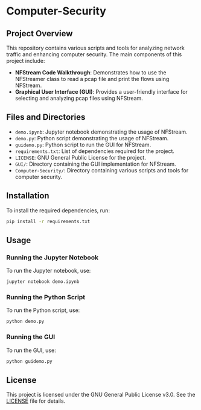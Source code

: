 # Computer-Security

## Project Overview

This repository contains various scripts and tools for analyzing network traffic and enhancing computer security. The main components of this project include:

- **NFStream Code Walkthrough**: Demonstrates how to use the NFStreamer class to read a pcap file and print the flows using NFStream.
- **Graphical User Interface (GUI)**: Provides a user-friendly interface for selecting and analyzing pcap files using NFStream.

## Files and Directories

- `demo.ipynb`: Jupyter notebook demonstrating the usage of NFStream.
- `demo.py`: Python script demonstrating the usage of NFStream.
- `guidemo.py`: Python script to run the GUI for NFStream.
- `requirements.txt`: List of dependencies required for the project.
- `LICENSE`: GNU General Public License for the project.
- `GUI/`: Directory containing the GUI implementation for NFStream.
- `Computer-Security/`: Directory containing various scripts and tools for computer security.

## Installation

To install the required dependencies, run:
```bash
pip install -r requirements.txt
```

## Usage

### Running the Jupyter Notebook
To run the Jupyter notebook, use:
```bash
jupyter notebook demo.ipynb
```

### Running the Python Script
To run the Python script, use:
```bash
python demo.py
```

### Running the GUI
To run the GUI, use:
```bash
python guidemo.py
```

## License

This project is licensed under the GNU General Public License v3.0. See the [LICENSE](LICENSE) file for details.
